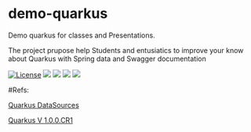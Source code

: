 # demo-quarkus
Demo quarkus for classes and Presentations.

The project prupose help  Students and  entusiatics to improve your know  about Quarkus with Spring data and Swagger documentation

[![License](https://img.shields.io/github/license/rodrigofujioka/demo-quarkus.svg)](https://opensource.org/licenses/MIT)
<img src="https://img.shields.io/github/followers/rodrigofujioka?label=Follow&style=plastic">
<img src="https://img.shields.io/github/forks/rodrigofujioka/demo-quarkus?color=SSSS&label=Fork&style=plastic">
<a href="https://github.com/rodrigofujioka/demo-quarkus/graphs/contributors" alt="Contributors">
   <img src="https://img.shields.io/github/contributors/rodrigofujioka/demo-quarkus" /></a>
<a href="https://github.com/rodrigofujioka/demo-quarkus/pulse" alt="Activity">
    <img src="https://img.shields.io/github/commit-activity/m/rodrigofujioka/demo-quarkus" /></a>  
   
   
#Refs:

[Quarkus DataSources](https://quarkus.io/guides/datasource)

[Quarkus V 1.0.0.CR1](https://github.com/quarkusio/quarkus/releases/tag/1.0.0.CR1)
 
 




